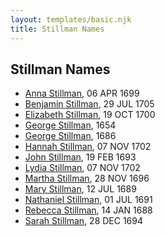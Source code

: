 ```yaml
---
layout: templates/basic.njk
title: Stillman Names
---
```

## Stillman Names
- [Anna Stillman](/people/2/20562156), 06 APR 1699
- [Benjamin Stillman](/people/3/38355828), 29 JUL 1705
- [Elizabeth Stillman](/people/9/91912725), 19 OCT 1700
- [George Stillman](/people/6/67040632), 1654
- [George Stillman](/people/8/81770674), 1686
- [Hannah Stillman](/people/3/31820970), 07 NOV 1702
- [John Stillman](/people/3/30853088), 19 FEB 1693
- [Lydia Stillman](/people/7/71541832), 07 NOV 1702
- [Martha Stillman](/people/9/90081792), 28 NOV 1696
- [Mary Stillman](/people/3/39239663), 12 JUL 1689
- [Nathaniel Stillman](/people/3/32494149), 01 JUL 1691
- [Rebecca Stillman](/people/6/66249241), 14 JAN 1688
- [Sarah Stillman](/people/9/9722974), 28 DEC 1694